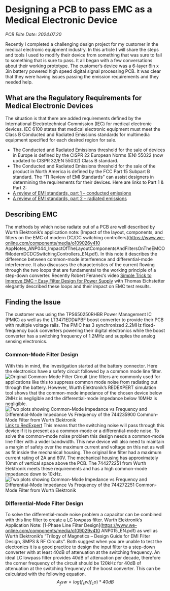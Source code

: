 # Designing a PCB to pass EMC as a Medical Electronic Device

*PCB Elite*
*Date: 2024.07.20*

Recently I completed a challenging design project for my customer in the medical electronic equipment industry. In this article I will share the steps and tools I used to modify their device from something that was sure to fail to something that is sure to pass.
It all began with a few conversations about their working prototype. The customer’s device was a 6-layer 6in x 3in battery powered high speed digital signal processing PCB. It was clear that they were having issues passing the emission requirements and they needed help.

## What are the Regulatory Requirements for Medical Electronic Devices
The situation is that there are added requirements defined by the International Electrotechnical Commission (IEC) for medical electronic devices. IEC 6100 states that medical electronic equipment must meet the Class B Conducted and Radiated Emissions standards for multimedia equipment specified for each desired region for sale.
-	The Conducted and Radiated Emissions threshold for the sale of devices in Europe is defined by the CISPR 22 European Norms (EN) 55022 (now updated to CISPR 32/EN 55032) Class B standard.
-	The Conducted and Radiated Emissions threshold for the sale of the product in North America is defined by the FCC Part 15 Subpart B standard.
The “TI Review of EMI Standards” can assist designers in determining the requirements for their devices. Here are links to Part 1 & Part 2:
- [A review of EMI standards, part 1 – conducted emissions](https://www.ti.com.cn/cn/lit/ta/sszt673/sszt673.pdf?ts=1718974961309&ref_url=https%253A%252F%252Fwww.bing.com%252F)
- [A review of EMI standards, part 2 – radiated emissions](https://www.ti.com/lit/ta/sszt671/sszt671.pdf?ts=1718909293671&ref_url=https%253A%252F%252Fsearch.yahoo.com%252F)

## Describing EMC
The methods by which noise radiate out of a PCB are well described by Wurth Elektronik’s application note: [Impact of the layout, components, and filters on the EMC of modern DC/DC switching controllers](https://www.we-online.com/components/media/o109026v410 AppNotes_ANP044_ImpactOfTheLayoutComponentsAndFiltersOnTheEMCOfModernDCDCSwitchingControllers_EN.pdf). In this note it describes the difference between common-mode interference and differential-mode interference. It also discusses the characteristics of the current flowing through the two loops that are fundamental to the working principle of a step-down converter. Recently Robert Feranec’s video [Simple Trick to Improve EMC – Easy Filter Design for Power Supply](https://www.youtube.com/watch?v=J4UUGSIP770) with Thomas Eichstetter elegantly described these loops and their impact on EMC test results.

## Finding the Issue
The customer was using the TPS650250RHBR Power Management IC (PMIC) as well as the LT3471EDD#PBF boost converter to provide their PCB with multiple voltage rails. The PMIC has 3 synchronized 2.2MHz fixed-frequency buck converters powering their digital electronics while the boost converter has a switching frequency of 1.2MHz and supplies the analog sensing electronics.

### Common-Mode Filter Design
With this in mind, the investigation started at the battery connector. Here the electronics have a safety circuit followed by a common mode line filter.
![Original Common-Mode Filter Circuit]()
Line filters are commonly used for applications like this to suppress common mode noise from radiating out through the battery. However, Wurth Elektronik’s REDEXPERT simulation tool shows that the common-mode impedance of the chosen device below 2MHz is negligible and the differential-mode impedance below 10MHz is negligible.
![Two plots showing Common-Mode Impedance vs Frequency and Differential-Mode Impedance Vs Frequency of the 744235900 Common-Mode Filter from Wurth Elektronik]()
[Link to RedExpert](https://we-online.com/re/5rD48nKY)
This means that the switching noise will pass through this device if it is present as a common-mode or a differential-mode noise.
To solve the common-mode noise problem this design needs a common-mode line filter with a wider bandwidth. This new device will also need to maintain a margin of safety over the maximum current and voltage on this net as well as fit inside the mechanical housing. The original line filter had a maximum current rating of 2A and 60V. The mechanical housing has approximately 10mm of vertical space above the PCB.
The 744272251 from Wurth Elektronik meets these requirements and has a high common-mode impedance down to 10kHz.
![Two plots showing Common-Mode Impedance vs Frequency and Differential-Mode Impedance Vs Frequency of the 744272251 Common-Mode Filter from Wurth Elektronik]()

### Differential-Mode Filter Design
To solve the differential-mode noise problem a capacitor can be combined with this line filter to create a LC lowpass filter.
Wurth Elektronik’s Application Note: [1-Phase Line Filter Design](https://www.we-online.com/components/media/o109029v410 ANP015_EN.pdf) as well as Wurth Elektronik’s “Trilogy of Magnetics – Design Guide for EMI Filter Design, SMPS & RF Circuits”. Both suggest when you are unable to test the electronics it is a good practice to design the input filter to a step-down converter with at least 40dB of attenuation at the switching frequency.
An ideal LC lowpass filter provides 40dB of attenuation per decade, therefore the corner frequency of the circuit should be 120kHz for 40dB of attenuation at the switching frequency of the boost converter. This can be calculated with the following equation.
$$A_fsw = log \left( f_sw/f_co \right)*40dB$$
